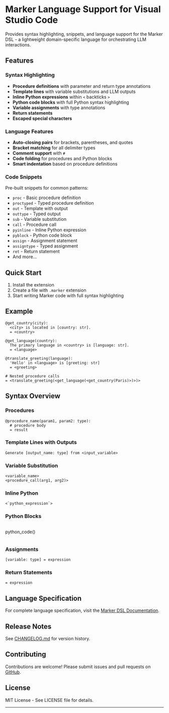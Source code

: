 # Marker Language Support for Visual Studio Code

Provides syntax highlighting, snippets, and language support for the Marker DSL - a lightweight domain-specific language for orchestrating LLM interactions.

## Features

### Syntax Highlighting
- **Procedure definitions** with parameter and return type annotations
- **Template lines** with variable substitutions and LLM outputs
- **Inline Python expressions** within `<` backticks `>`
- **Python code blocks** with full Python syntax highlighting
- **Variable assignments** with type annotations
- **Return statements**
- **Escaped special characters**

### Language Features
- **Auto-closing pairs** for brackets, parentheses, and quotes
- **Bracket matching** for all delimiter types
- **Comment support** with `#`
- **Code folding** for procedures and Python blocks
- **Smart indentation** based on procedure definitions

### Code Snippets
Pre-built snippets for common patterns:
- `proc` - Basic procedure definition
- `proctyped` - Typed procedure definition
- `out` - Template with output
- `outtype` - Typed output
- `sub` - Variable substitution
- `call` - Procedure call
- `pyinline` - Inline Python expression
- `pyblock` - Python code block
- `assign` - Assignment statement
- `assigntype` - Typed assignment
- `ret` - Return statement
- And more...

## Quick Start

1. Install the extension
2. Create a file with `.marker` extension
3. Start writing Marker code with full syntax highlighting

## Example

```marker
@get_country(city):
  <city> is located in [country: str].
  = <country>

@get_language(country):
  The primary language in <country> is [language: str].
  = <language>

@translate_greeting(language):
  'Hello' in <language> is [greeting: str]
  = <greeting>

# Nested procedure calls
= <translate_greeting(<get_language(<get_country(Paris)>)>)>
```

## Syntax Overview

### Procedures
```marker
@procedure_name(param1, param2: type):
  # procedure body
  = result
```

### Template Lines with Outputs
```marker
Generate [output_name: type] from <input_variable>
```

### Variable Substitution
```marker
<variable_name>
<procedure_call(arg1, arg2)>
```

### Inline Python
```marker
<`python_expression`>
```

### Python Blocks
```marker
```
python_code()
```
```

### Assignments
```marker
[variable: type] = expression
```

### Return Statements
```marker
= expression
```

## Language Specification

For complete language specification, visit the [Marker DSL Documentation](https://github.com/your-repo/marker-pattern).

## Release Notes

See [CHANGELOG.md](CHANGELOG.md) for version history.

## Contributing

Contributions are welcome! Please submit issues and pull requests on [GitHub](https://github.com/your-repo/marker-vscode).

## License

MIT License - See LICENSE file for details.

---